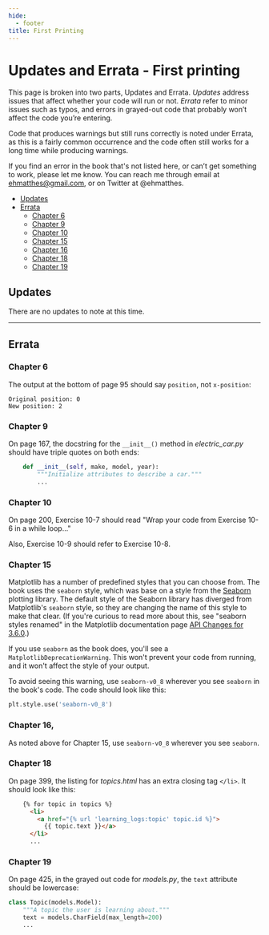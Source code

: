 ```yaml
---
hide:
  - footer
title: First Printing
---
```


# Updates and Errata - First printing

This page is broken into two parts, Updates and Errata. *Updates* address issues that affect whether your code will run or not. *Errata* refer to minor issues such as typos, and errors in grayed-out code that probably won’t affect the code you’re entering.

Code that produces warnings but still runs correctly is noted under Errata, as this is a fairly common occurrence and the code often still works for a long time while producing warnings.

If you find an error in the book that's not listed here, or can’t get something to work, please let me know. You can reach me through email at ehmatthes@gmail.com, or on Twitter at @ehmatthes.

- [Updates](#updates)
- [Errata](#errata)
    - [Chapter 6](#chapter-6)
    - [Chapter 9](#chapter-9)
    - [Chapter 10](#chapter-10)
    - [Chapter 15](#chapter-15)
    - [Chapter 16](#chapter-16)
    - [Chapter 18](#chapter-18)
    - [Chapter 19](#chapter-19)


Updates
---

There are no updates to note at this time.

---

Errata
---

### Chapter 6

The output at the bottom of page 95 should say `position`, not `x-position`:

```
Original position: 0
New position: 2
```


### Chapter 9

On page 167, the docstring for the `__init__()` method in *electric_car.py* should have triple quotes on both ends:

```python
    def __init__(self, make, model, year):
        """Initialize attributes to describe a car."""
        ...
```

### Chapter 10

On page 200, Exercise 10-7 should read "Wrap your code from Exercise 10-6 in a while loop..."

Also, Exercise 10-9 should refer to Exercise 10-8.

### Chapter 15

Matplotlib has a number of predefined styles that you can choose from. The book uses the `seaborn` style, which was base on a style from the [Seaborn](https://seaborn.pydata.org) plotting library. The default style of the Seaborn library has diverged from Matplotlib's `seaborn` style, so they are changing the name of this style to make that clear. (If you're curious to read more about this, see "seaborn styles renamed" in the Matplotlib documentation page [API Changes for 3.6.0](https://matplotlib.org/stable/api/prev_api_changes/api_changes_3.6.0.html#seaborn-styles-renamed).)

If you use `seaborn` as the book does, you'll see a `MatplotlibDeprecationWarning`. This won't prevent your code from running, and it won't affect the style of your output.

To avoid seeing this warning, use `seaborn-v0_8` wherever you see `seaborn` in the book's code. The code should look like this:

```python
plt.style.use('seaborn-v0_8')
```

### Chapter 16,

As noted above for Chapter 15, use `seaborn-v0_8` wherever you see `seaborn`.

### Chapter 18

On page 399, the listing for *topics.html* has an extra closing tag `</li>`. It should look like this:

```html
    {% for topic in topics %}
      <li>
        <a href="{% url 'learning_logs:topic' topic.id %}">
          {{ topic.text }}</a>
      </li>
      ...
```

### Chapter 19

On page 425, in the grayed out code for *models.py*, the `text` attribute should be lowercase:

```python
class Topic(models.Model):
    """A topic the user is learning about."""
    text = models.CharField(max_length=200)
    ...
```